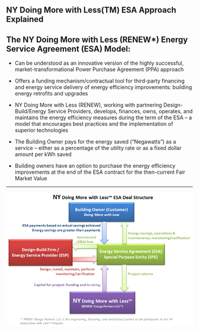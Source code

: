 <div class="main">
        <section>
            <div class="container">



<br>

# NY Doing More with Less(TM) ESA Approach Explained 

## The NY Doing More with Less (RENEW*) Energy Service Agreement (ESA) Model:
* Can be understood as an innovative version of the highly successful, market-transformational Power Purchase Agreement (PPA) approach

* Offers a funding mechanism/contractual tool for third-party financing and energy service delivery of energy efficiency improvements: building energy retrofits and upgrades

* NY Doing More with Less (RENEW), working with partnering Design-Build/Energy Service Providers, develops, finances, owns, operates, and maintains the energy efficiency measures during the term of the ESA – a model that encourages best practices and the implementation of superior technologies 

* The Building Owner pays for the energy saved (“Negawatts”) as a service – either as a percentage of the utility rate or as a fixed dollar amount per kWh saved

* Building owners have an option to purchase the energy efficiency improvements at the end of the ESA contract for the then-current Fair Market Value
 ***

<img src="assets/NYDMwL ESA Deal Structure Diagram.png" class="img-responsive center-block" alt="NYDMwL ESA Deal Structure Diagram"> 
